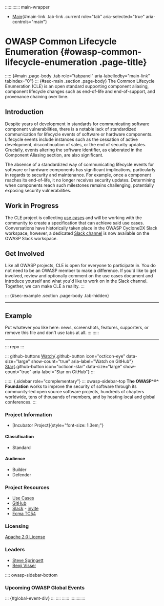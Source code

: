 :::::::::::: main-wrapper
- [Main](#div-main){#main-link .tab-link .current role="tab"
  aria-selected="true" aria-controls="main"}

# OWASP Common Lifecycle Enumeration {#owasp-common-lifecycle-enumeration .page-title}

::::: {#main .page-body .tab role="tabpanel" aria-labelledby="main-link" tabindex="0"}
::: {#sec-main .section .page-body}
The Common Lifecycle Enumeration (CLE) is an open standard supporting
component aliasing, component lifecycle changes such as end-of-life and
end-of-support, and provenance chaining over time.

## Introduction

Despite years of development in standards for communicating software
component vulnerabilities, there is a notable lack of standardized
communication for lifecycle events of software or hardware components.
Lifecycle events include instances such as the cessation of active
development, discontinuation of sales, or the end of security updates.
Crucially, events altering the software identifier, as elaborated in the
Component Aliasing section, are also significant.

The absence of a standardized way of communicating lifecycle events for
software or hardware components has significant implications,
particularly in regards to security and maintenance. For example, once a
component reaches its end-of-life, it no longer receives security
updates. Determining when components reach such milestones remains
challenging, potentially exposing security vulnerabilities.

## Work in Progress

The CLE project is collecting [use
cases](https://docs.google.com/document/d/1sRMS1IX0r7ZkYthDR0VY1bYyvp_6K_xw4sR1vZwla8E/edit)
and will be working with the community to create a specification that
can achieve said use cases. Conversations have historically taken place
in the OWASP CycloneDX Slack workspace, however, a dedicated [Slack
channel](https://owasp.slack.com/archives/C06GUKY03NC) is now available
on the OWASP Slack workspace.

## Get Involved

Like all OWASP projects, CLE is open for everyone to participate in. You
do not need to be an OWASP member to make a difference. If you'd like to
get involved, review and optionally comment on the use cases document
and introduce yourself and what you'd like to work on in the Slack
channel. Together, we can make CLE a reality.
:::

::: {#sec-example .section .page-body .tab-hidden}

------------------------------------------------------------------------

## Example

Put whatever you like here: news, screenshots, features, supporters, or
remove this file and don't use tabs at all.
:::
:::::

------------------------------------------------------------------------

::: repo
:::

::: github-buttons
[Watch](https://github.com/owasp/www-project-common-lifecycle-enumeration/subscription){.github-button
icon="octicon-eye" data-size="large" show-count="true"
aria-label="Watch on GitHub"}
[Star](https://github.com/owasp/www-project-common-lifecycle-enumeration){.github-button
icon="octicon-star" data-size="large" show-count="true"
aria-label="Star on GitHub"}
:::

:::::: {.sidebar role="complementary"}
::: owasp-sidebar-top
**The OWASP^®^ Foundation** works to improve the security of software
through its community-led open source software projects, hundreds of
chapters worldwide, tens of thousands of members, and by hosting local
and global conferences.
:::

### Project Information

-  [Incubator Project]{style="font-size: 1.3em;"}

#### Classification

-  Standard

#### Audience

-  Builder
-  Defender

### Project Resources

- [Use
  Cases](https://docs.google.com/document/d/1sRMS1IX0r7ZkYthDR0VY1bYyvp_6K_xw4sR1vZwla8E/edit)
- [GitHub](https://github.com/Ecma-TC54/ECMA-xxx-CLE)
- [Slack](https://owasp.slack.com/archives/C06GUKY03NC) -
  [invite](../slack.html)
- [Ecma TC54](https://tc54.org/cle/)

### Licensing

[Apache 2.0 License](https://www.apache.org/licenses/LICENSE-2.0)

### Leaders

- [Steve
  Springett](../cdn-cgi/l/email-protection.html#b2c1c6d7c4d79cc1c2c0dbdcd5d7c6c6f2ddc5d3c1c29cddc0d5)
- [Benji
  Visser](../cdn-cgi/l/email-protection.html#563433383c3f78203f2525332416392137252678392431)

:::: owasp-sidebar-bottom
### Upcoming OWASP Global Events

::: {#global-event-div}
:::
::::
::::::
::::::::::::
